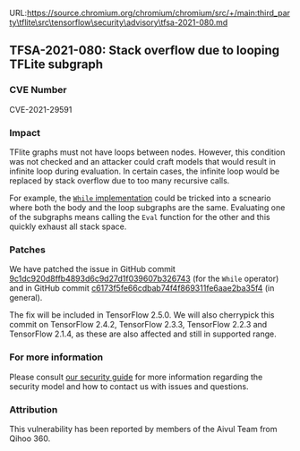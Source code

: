 URL:https://source.chromium.org/chromium/chromium/src/+/main:third_party\tflite\src\tensorflow\security\advisory\tfsa-2021-080.md
## TFSA-2021-080: Stack overflow due to looping TFLite subgraph

### CVE Number
CVE-2021-29591

### Impact
TFlite graphs must not have loops between nodes. However, this condition was not
checked and an attacker could craft models that would result in infinite loop
during evaluation. In certain cases, the infinite loop would be replaced by
stack overflow due to too many recursive calls.

For example, the [`While`
implementation](https://github.com/tensorflow/tensorflow/blob/106d8f4fb89335a2c52d7c895b7a7485465ca8d9/tensorflow/lite/kernels/while.cc)
could be tricked into a scneario where both the body and the loop subgraphs are
the same. Evaluating one of the subgraphs means calling the `Eval` function for
the other and this quickly exhaust all stack space.

### Patches
We have patched the issue in GitHub commit
[9c1dc920d8ffb4893d6c9d27d1f039607b326743](https://github.com/tensorflow/tensorflow/commit/9c1dc920d8ffb4893d6c9d27d1f039607b326743)
(for the `While` operator) and in GitHub commit
[c6173f5fe66cdbab74f4f869311fe6aae2ba35f4](https://github.com/tensorflow/tensorflow/commit/c6173f5fe66cdbab74f4f869311fe6aae2ba35f4)
(in general).

The fix will be included in TensorFlow 2.5.0. We will also cherrypick this
commit on TensorFlow 2.4.2, TensorFlow 2.3.3, TensorFlow 2.2.3 and TensorFlow
2.1.4, as these are also affected and still in supported range.

### For more information
Please consult [our security
guide](https://github.com/tensorflow/tensorflow/blob/master/SECURITY.md) for
more information regarding the security model and how to contact us with issues
and questions.

### Attribution
This vulnerability has been reported by members of the Aivul Team from Qihoo
360.
